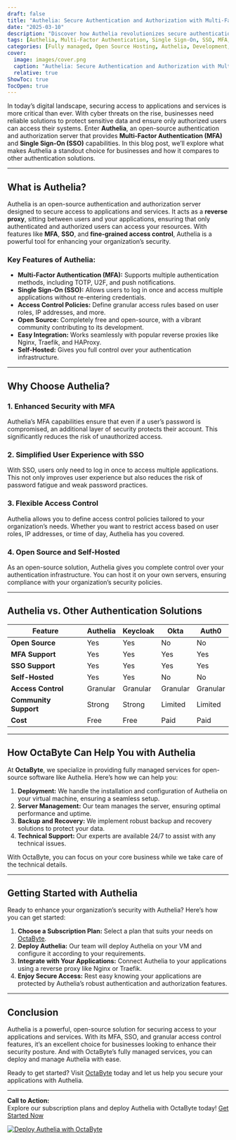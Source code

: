 ```yaml
---
draft: false
title: "Authelia: Secure Authentication and Authorization with Multi-Factor Authentication and Single Sign-On"
date: "2025-03-10"
description: "Discover how Authelia revolutionizes secure authentication and authorization with its robust Multi-Factor Authentication (MFA) and Single Sign-On (SSO) capabilities. Learn why Authelia is the go-to solution for businesses looking to enhance their security posture while simplifying user access management."
tags: [Authelia, Multi-Factor Authentication, Single Sign-On, SSO, MFA, secure authentication, open source authentication, authorization, identity management, cybersecurity, open source software, OctaByte, managed services]
categories: [Fully managed, Open Source Hosting, Authelia, Development, Identity And Access Management]
cover:
  image: images/cover.png
  caption: "Authelia: Secure Authentication and Authorization with Multi-Factor Authentication and Single Sign-On"
  relative: true
ShowToc: true
TocOpen: true
---
```



In today’s digital landscape, securing access to applications and services is more critical than ever. With cyber threats on the rise, businesses need reliable solutions to protect sensitive data and ensure only authorized users can access their systems. Enter **Authelia**, an open-source authentication and authorization server that provides **Multi-Factor Authentication (MFA)** and **Single Sign-On (SSO)** capabilities. In this blog post, we’ll explore what makes Authelia a standout choice for businesses and how it compares to other authentication solutions.

---

## What is Authelia?

Authelia is an open-source authentication and authorization server designed to secure access to applications and services. It acts as a **reverse proxy**, sitting between users and your applications, ensuring that only authenticated and authorized users can access your resources. With features like **MFA**, **SSO**, and **fine-grained access control**, Authelia is a powerful tool for enhancing your organization’s security.

### Key Features of Authelia:
- **Multi-Factor Authentication (MFA):** Supports multiple authentication methods, including TOTP, U2F, and push notifications.
- **Single Sign-On (SSO):** Allows users to log in once and access multiple applications without re-entering credentials.
- **Access Control Policies:** Define granular access rules based on user roles, IP addresses, and more.
- **Open Source:** Completely free and open-source, with a vibrant community contributing to its development.
- **Easy Integration:** Works seamlessly with popular reverse proxies like Nginx, Traefik, and HAProxy.
- **Self-Hosted:** Gives you full control over your authentication infrastructure.

---

## Why Choose Authelia?

### 1. **Enhanced Security with MFA**
Authelia’s MFA capabilities ensure that even if a user’s password is compromised, an additional layer of security protects their account. This significantly reduces the risk of unauthorized access.

### 2. **Simplified User Experience with SSO**
With SSO, users only need to log in once to access multiple applications. This not only improves user experience but also reduces the risk of password fatigue and weak password practices.

### 3. **Flexible Access Control**
Authelia allows you to define access control policies tailored to your organization’s needs. Whether you want to restrict access based on user roles, IP addresses, or time of day, Authelia has you covered.

### 4. **Open Source and Self-Hosted**
As an open-source solution, Authelia gives you complete control over your authentication infrastructure. You can host it on your own servers, ensuring compliance with your organization’s security policies.

---

## Authelia vs. Other Authentication Solutions

| Feature                | Authelia                  | Keycloak                  | Okta                      | Auth0                     |
|------------------------|---------------------------|---------------------------|---------------------------|---------------------------|
| **Open Source**         | Yes                       | Yes                       | No                        | No                        |
| **MFA Support**         | Yes                       | Yes                       | Yes                       | Yes                       |
| **SSO Support**         | Yes                       | Yes                       | Yes                       | Yes                       |
| **Self-Hosted**         | Yes                       | Yes                       | No                        | No                        |
| **Access Control**      | Granular                  | Granular                  | Granular                  | Granular                  |
| **Community Support**   | Strong                    | Strong                    | Limited                   | Limited                   |
| **Cost**                | Free                      | Free                      | Paid                      | Paid                      |

---

## How OctaByte Can Help You with Authelia

At **OctaByte**, we specialize in providing fully managed services for open-source software like Authelia. Here’s how we can help you:

1. **Deployment:** We handle the installation and configuration of Authelia on your virtual machine, ensuring a seamless setup.
2. **Server Management:** Our team manages the server, ensuring optimal performance and uptime.
3. **Backup and Recovery:** We implement robust backup and recovery solutions to protect your data.
4. **Technical Support:** Our experts are available 24/7 to assist with any technical issues.

With OctaByte, you can focus on your core business while we take care of the technical details.

---

## Getting Started with Authelia

Ready to enhance your organization’s security with Authelia? Here’s how you can get started:

1. **Choose a Subscription Plan:** Select a plan that suits your needs on [OctaByte](https://octabyte.io).
2. **Deploy Authelia:** Our team will deploy Authelia on your VM and configure it according to your requirements.
3. **Integrate with Your Applications:** Connect Authelia to your applications using a reverse proxy like Nginx or Traefik.
4. **Enjoy Secure Access:** Rest easy knowing your applications are protected by Authelia’s robust authentication and authorization features.

---

## Conclusion

Authelia is a powerful, open-source solution for securing access to your applications and services. With its MFA, SSO, and granular access control features, it’s an excellent choice for businesses looking to enhance their security posture. And with OctaByte’s fully managed services, you can deploy and manage Authelia with ease.

Ready to get started? Visit [OctaByte](https://octabyte.io) today and let us help you secure your applications with Authelia.

---

**Call to Action:**  
Explore our subscription plans and deploy Authelia with OctaByte today! [Get Started Now](https://octabyte.io)

[![Deploy Authelia with OctaByte](/images/deploy-on-octabyte.png)](https://octabyte.io/fully-managed-open-source-services/development/identity-and-access-management/authelia)